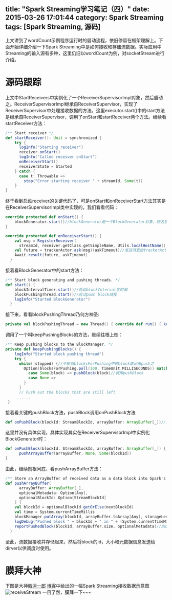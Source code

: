 title: "Spark Streaming学习笔记（四）"
date: 2015-03-26 17:01:44
category: Spark Streaming
tags: [Spark Streaming, 源码]
---

上文讲到了wordCount示例程序运行时的启动流程，依旧停留在框架理解上。下面开始详细介绍一下Spark Streaming中是如何接收和存储流数据。实际应用中Streaming的输入源有多种，这里仍旧以wordCount为例，对socketStream进行介绍。
<!--more-->

# 源码跟踪
上文中StartReceivers中实例化了一个ReceiverSupervisorImpl对象，然后启动之。ReceiverSupervisorImpl继承自ReceiverSupervisor，实现了ReceiverSupervisor中处理接收数据的方法。这里executor.start()中的start方法是继承自ReceiverSupervisor，调用了onStart和startReceiver两个方法。继续看startReceiver方法：
```scala
/** Start receiver */
def startReceiver(): Unit = synchronized {
    try {
      logInfo("Starting receiver")
      receiver.onStart()
      logInfo("Called receiver onStart")
      onReceiverStart()
      receiverState = Started
    } catch {
      case t: Throwable =>
        stop("Error starting receiver " + streamId, Some(t))
    }
}
```
终于看到启动receiver的关键代码了，可是onStart和onReceiverStart方法其实是在ReceiverSupervisorImpl类中实现的，我们看看代码：

```scala
override protected def onStart() {
    blockGenerator.start()//blockGenerator是一个BlockGenerator对象，顾名思义就是数据块生成器
}
```
```scala
override protected def onReceiverStart() {
    val msg = RegisterReceiver(
      streamId, receiver.getClass.getSimpleName, Utils.localHostName(), actor)
    val future = trackerActor.ask(msg)(askTimeout)//发送消息给trackerActor，通知receiver启动
    Await.result(future, askTimeout)
  }
```
接着看BlockGenerator中的start方法：

```scala
/** Start block generating and pushing threads. */
def start() {
    blockIntervalTimer.start()//启动blockInterval定时器
    blockPushingThread.start()//启动push block线程
    logInfo("Started BlockGenerator")
  }
```
接下来，看看blockPushingThread乃何方神圣:

```scala
private val blockPushingThread = new Thread() { override def run() { keepPushingBlocks() } }
```
调用了一个叫keepPushingBlocks的方法，继续往根上刨：

```scala
/** Keep pushing blocks to the BlockManager. */
private def keepPushingBlocks() {
    logInfo("Started block pushing thread")
    try {
      while(!stopped) {//不断将blocksForPushing中的block取出来push之
        Option(blocksForPushing.poll(100, TimeUnit.MILLISECONDS)) match {
          case Some(block) => pushBlock(block)//调用pushBlock
          case None =>
        }
      }
      // Push out the blocks that are still left
     ......
 }
```
接着看关键的pushBlock方法，pushBlock调用onPushBlock方法

```scala
def onPushBlock(blockId: StreamBlockId, arrayBuffer: ArrayBuffer[_])//当有新数据块需要push便调用
```
这里并没有具体实现，具体实现其实在ReceiverSupervisorImpl中实例化BlockGenerator时：

```scala
def onPushBlock(blockId: StreamBlockId, arrayBuffer: ArrayBuffer[_]) {
      pushArrayBuffer(arrayBuffer, None, Some(blockId))
}
```
由此，继续刨根问底，看pushArrayBuffer方法：

```scala
/** Store an ArrayBuffer of received data as a data block into Spark's memory. */
def pushArrayBuffer(
      arrayBuffer: ArrayBuffer[_],
      optionalMetadata: Option[Any],
      optionalBlockId: Option[StreamBlockId]
    ) {
    val blockId = optionalBlockId.getOrElse(nextBlockId)
    val time = System.currentTimeMillis
    blockManager.putArray(blockId, arrayBuffer.toArray[Any], storageLevel, tellMaster = true)//将block保存到blockManager中
    logDebug("Pushed block " + blockId + " in " + (System.currentTimeMillis - time)  + " ms")
    reportPushedBlock(blockId, arrayBuffer.size, optionalMetadata)//向driver发送block的id，大小和元数据信息
  }
```
至此，流数据接收并存储起来，然后将block的id，大小和元数据信息发送给dirver以供调度时使用。

# 膜拜大神
下图是大神[徽沪一郎](http://www.cnblogs.com/hseagle/) [博客](http://www.cnblogs.com/hseagle/p/3673139.html)中给出的一幅Spark Streaming接收数据示意图
![receiveStream](/figures/spark-learning/receiveStream.png)
一目了然，膜拜一下~~~
